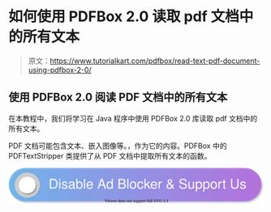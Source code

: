 # 如何使用 PDFBox 2.0 读取 pdf 文档中的所有文本

> 原文：<https://www.tutorialkart.com/pdfbox/read-text-pdf-document-using-pdfbox-2-0/>

## 使用 PDFBox 2.0 阅读 PDF 文档中的所有文本

在本教程中，我们将学习在 Java 程序中使用 PDFBox 2.0 库读取 pdf 文档中的所有文本。

PDF 文档可能包含文本、嵌入图像等。，作为它的内容。PDFBox 中的 PDFTextStripper 类提供了从 PDF 文档中提取所有文本的函数。

[![](img/925da31b32d6bc3827932f6c8afb11bb.png)](https://www.tutorialkart.com/)